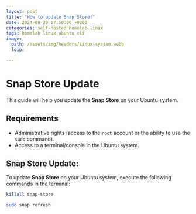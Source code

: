 ```yaml
---
layout: post
title: "How to update Snap Store!"
date: 2024-08-30 17:50:00 +0200
categories: self-hosted homelab linux
tags: homelab linux ubuntu cli
image:
  path: /assets/img/headers/Linux-system.webp
  lqip: 

---
```


# Snap Store Update

This guide will help you update the **Snap Store** on your Ubuntu system.


## Requirements

- Administrative rights (access to the `root` account or the ability to use the `sudo` command).
- Access to a terminal/console in the Ubuntu system.

## Snap Store Update:

To update **Snap Store** on your Ubuntu system, execute the following commands in the terminal:

```bash
killall snap-store
```

```bash
sudo snap refresh
```